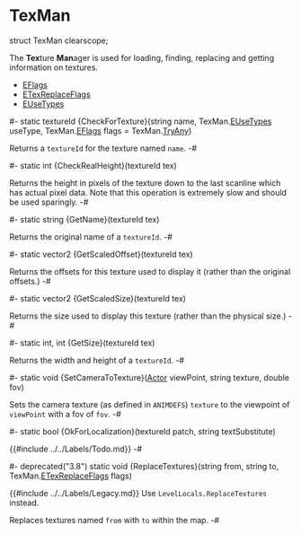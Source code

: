 # TexMan

[TryAny]: TexMan/EFlags.md#enum-TryAny

[Actor]: ../Base/Actor.md
[EFlags]: TexMan/EFlags.md
[ETexReplaceFlags]: TexMan/ETexReplaceFlags.md
[EUseTypes]: TexMan/EUseTypes.md

<!-- api-declaration -->
struct TexMan clearscope;

<!-- api-definition -->
The **Tex**ture **Man**ager is used for loading, finding, replacing and getting
information on textures.

<!-- api-sub-types -->
* [EFlags]
* [ETexReplaceFlags]
* [EUseTypes]

<!-- api-class-methods -->
#-
static textureId {CheckForTexture}(string name, TexMan.[EUseTypes] useType, TexMan.[EFlags] flags = TexMan.[TryAny])

Returns a `textureId` for the texture named `name`.
-#

#-
static int {CheckRealHeight}(textureId tex)

Returns the height in pixels of the texture down to the last scanline
which has actual pixel data. Note that this operation is extremely
slow and should be used sparingly.
-#

#-
static string {GetName}(textureId tex)

Returns the original name of a `textureId`.
-#

#-
static vector2 {GetScaledOffset}(textureId tex)

Returns the offsets for this texture used to display it (rather than
the original offsets.)
-#

#-
static vector2 {GetScaledSize}(textureId tex)

Returns the size used to display this texture (rather than the
physical size.)
-#

#-
static int, int {GetSize}(textureId tex)

Returns the width and height of a `textureId`.
-#

#-
static void {SetCameraToTexture}([Actor] viewPoint, string texture, double fov)

Sets the camera texture (as defined in `ANIMDEFS`) `texture` to the
viewpoint of `viewPoint` with a fov of `fov`.
-#

#-
static bool {OkForLocalization}(textureId patch, string textSubstitute)

{{#include ../../Labels/Todo.md}}
-#

#-
deprecated(\"3.8\") static void {ReplaceTextures}(string from, string to, TexMan.[ETexReplaceFlags] flags)

{{#include ../../Labels/Legacy.md}} Use `LevelLocals.ReplaceTextures`
instead.

Replaces textures named `from` with `to` within the map.
-#
